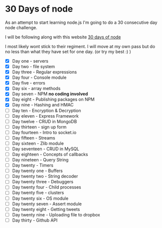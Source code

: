 # 30 Days of node

As an attempt to start learning node.js I'm going to do a 30 consecutive day node challenge.

I will be following along with this website [30 days of node](http://https://www.nodejsera.com/30-days-of-node.html)

I most likely wont stick to their regiment. I will move at my own pass but do no less than what they have set for one day. (or try my best :) )


- [x] Day one - servers
- [x] Day two - file system
- [x] Day three - Regular expressions
- [x] Day four - Console module
- [x] Day five - errors
- [x] Day six - array methods
- [x] Day seven - NPM **no coding involved**
- [x] Day eight - Publishing packages on NPM
- [x] Day nine - Hashing and HMAC
- [ ] Day ten - Encryption & Decryption
- [ ] Day eleven - Express Framework
- [ ] Day twelve - CRUD in MongoDB
- [ ] Day thirteen - sign up form
- [ ] Day fourteen - Intro to socket.io
- [ ] Day fifteen - Streams
- [ ] Day sixteen - Zlib module
- [ ] Day seventeen - CRUD in MySQL
- [ ] Day eighteen - Concepts of callbacks
- [ ] Day nineteen - Query String
- [ ] Day twenty - Timers
- [ ] Day twenty one - Buffers
- [ ] Day twenty two - String decoder
- [ ] Day twenty three - Debuggers
- [ ] Day twenty four - Child processes
- [ ] Day twenty five - clusters
- [ ] Day twenty six - OS module
- [ ] Day twenty seven - Assert module
- [ ] Day twenty eight - Getting tweets
- [ ] Day twenty nine - Uploading file to dropbox
- [ ] Day thirty - Github API
